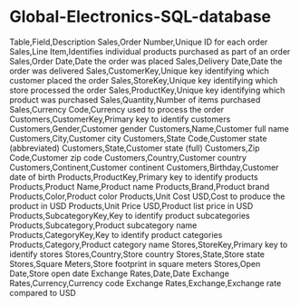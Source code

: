 # Global-Electronics-SQL-database
Table,Field,Description
Sales,Order Number,Unique ID for each order
Sales,Line Item,Identifies individual products purchased as part of an order
Sales,Order Date,Date the order was placed
Sales,Delivery Date,Date the order was delivered
Sales,CustomerKey,Unique key identifying which customer placed the order
Sales,StoreKey,Unique key identifying which store processed the order
Sales,ProductKey,Unique key identifying which product was purchased
Sales,Quantity,Number of items purchased
Sales,Currency Code,Currency used to process the order
Customers,CustomerKey,Primary key to identify customers
Customers,Gender,Customer gender
Customers,Name,Customer full name
Customers,City,Customer city
Customers,State Code,Customer state (abbreviated)
Customers,State,Customer state (full)
Customers,Zip Code,Customer zip code
Customers,Country,Customer country
Customers,Continent,Customer continent
Customers,Birthday,Customer date of birth
Products,ProductKey,Primary key to identify products
Products,Product Name,Product name
Products,Brand,Product brand
Products,Color,Product color
Products,Unit Cost USD,Cost to produce the product in USD
Products,Unit Price USD,Product list price in USD
Products,SubcategoryKey,Key to identify product subcategories
Products,Subcategory,Product subcategory name
Products,CategoryKey,Key to identify product categories
Products,Category,Product category name
Stores,StoreKey,Primary key to identify stores
Stores,Country,Store country
Stores,State,Store state
Stores,Square Meters,Store footprint in square meters
Stores,Open Date,Store open date
Exchange Rates,Date,Date
Exchange Rates,Currency,Currency code
Exchange Rates,Exchange,Exchange rate compared to USD
